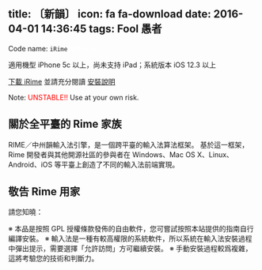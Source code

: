 title: 〔新韻〕
icon: fa fa-download
date: 2016-04-01 14:36:45
tags: Fool 愚者
---

Code name: `iRime`<font color="white">WithFool</font>

適用機型 iPhone 5c 以上，尚未支持 iPad；系統版本 iOS 12.3 以上

[下載 iRime](http://rime.im/download/) 並請充分閱讀 [安裝說明](https://github.com/rime/home/wiki/RimeWithTheCode)

Note: <font color="red">UNSTABLE!!</font> Use at your own risk.

## 關於全平臺的 Rime 家族

RIME／中州韻輸入法引擎，是一個跨平臺的輸入法算法框架。
基於這一框架，Rime 開發者與其他開源社區的參與者在 Windows、Mac OS X、Linux、Android、iOS 等平臺上創造了不同的輸入法前端實現。

## 敬告 Rime 用家

請您知曉：

※ 本品是按照 GPL 授權條款發佈的自由軟件，您可嘗試按照本站提供的指南自行編譯安裝。
※ 輸入法是一種有較高權限的系統軟件，所以系統在輸入法安裝過程中彈出提示，需要選擇「允許訪問」方可繼續安裝。
※ 手動安裝過程較爲複雜，這將考驗您的技術和判斷力。
